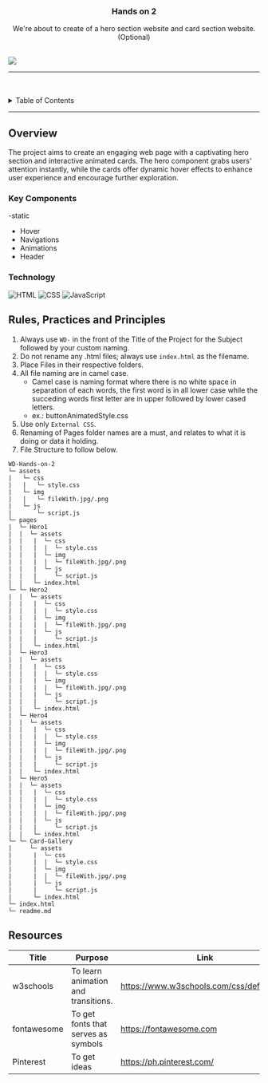 <a name="readme-top">

<br/>

<br />
<div align="center">
  <a href="https://github.com/zyx-0314/">
  <!-- TODO: If you want to add logo or banner you can add it here -->
    
  </a>
<!-- TODO: Change Title to the name of the title of your Project -->
  <h3 align="center">Hands on 2</h3>
</div>
<!-- TODO: Make a short description -->
<div align="center">
  We're about to create of a hero section website and card section website. (Optional)
</div>

<br />

<!-- TODO: Change the zyx-0314 into your github username  -->
<!-- TODO: Change the WD-Template-Project into the same name of your folder -->
![](https://visit-counter.vercel.app/counter.png?page=Orfanel-0205/WD-Hands-on-2)

---

<br />
<br />

<!-- TODO: If you want to add more layers for your readme -->
<details>
  <summary>Table of Contents</summary>
  <ol>
    <li>
      <a href="#overview">Overview</a>
      <ol>
        <li>
          <a href="#key-components">Key Components</a>
        </li>
        <li>
          <a href="#technology">Technology</a>
        </li>
      </ol>
    </li>
    <li>
      <a href="#rule,-practices-and-principles">Rules, Practices and Principles</a>
    </li>
    <li>
      <a href="#resources">Resources</a>
    </li>
  </ol>
</details>

---

## Overview

<!-- TODO: To be changed -->
<!-- The following are just sample -->
The project aims to create an engaging web page with a captivating hero section and interactive animated cards. The hero component grabs users' attention instantly, while the cards offer dynamic hover effects to enhance user experience and encourage further exploration.

### Key Components
 -static 
- Hover
- Navigations
- Animations
- Header
### Technology
<!-- TODO: List of Technology Used -->
![HTML](https://img.shields.io/badge/HTML-E34F26?style=for-the-badge&logo=html5&logoColor=white)
![CSS](https://img.shields.io/badge/CSS-1572B6?style=for-the-badge&logo=css3&logoColor=white)
![JavaScript](https://img.shields.io/badge/JavaScript-F7DF1E?style=for-the-badge&logo=javascript&logoColor=white)

## Rules, Practices and Principles
1. Always use `WD-` in the front of the Title of the Project for the Subject followed by your custom naming.
2. Do not rename any .html files; always use `index.html` as the filename.
3. Place Files in their respective folders.
4. All file naming are in camel case.
   - Camel case is naming format where there is no white space in separation of each words, the first word is in all lower case while the succeding words first letter are in upper followed by lower cased letters.
   - ex.: buttonAnimatedStyle.css
5. Use only `External CSS`.
6. Renaming of Pages folder names are a must, and relates to what it is doing or data it holding.
7. File Structure to follow below.

```
WD-Hands-on-2
└─ assets
|   └─ css
|   |   └─ style.css
|   └─ img
|   |   └─ fileWith.jpg/.png
|   └─ js
|       └─ script.js
└─ pages
|  └─ Hero1
|  |  └─ assets
|  |   |  └─ css
|  |   |  |  └─ style.css
|  |   |  └─ img
|  |   |  |  └─ fileWith.jpg/.png
|  |   |  └─ js
|  |   |     └─ script.js
|  |   └─ index.html
└─ └─ Hero2
|  |  └─ assets
|  |   |  └─ css
|  |   |  |  └─ style.css
|  |   |  └─ img
|  |   |  |  └─ fileWith.jpg/.png
|  |   |  └─ js
|  |   |     └─ script.js
|  |   └─ index.html
|  └─ Hero3
|  |  └─ assets
|  |   |  └─ css
|  |   |  |  └─ style.css
|  |   |  └─ img
|  |   |  |  └─ fileWith.jpg/.png
|  |   |  └─ js
|  |   |     └─ script.js
|  |   └─ index.html
|  └─ Hero4
|  |  └─ assets
|  |   |  └─ css
|  |   |  |  └─ style.css
|  |   |  └─ img
|  |   |  |  └─ fileWith.jpg/.png
|  |   |  └─ js
|  |   |     └─ script.js
|  |   └─ index.html
|  └─ Hero5
|  |  └─ assets
|  |   |  └─ css
|  |   |  |  └─ style.css
|  |   |  └─ img
|  |   |  |  └─ fileWith.jpg/.png
|  |   |  └─ js
|  |   |     └─ script.js
|  |   └─ index.html
└─ └─ Card-Gallery
|     └─ assets
|      |  └─ css
|      |  |  └─ style.css
|      |  └─ img
|      |  |  └─ fileWith.jpg/.png
|      |  └─ js
|      |     └─ script.js
|      └─ index.html
└─ index.html
└─ readme.md
```

## Resources

<!-- TODO: Add References -->
| Title | Purpose | Link |
|-|-|-|
| w3schools | To learn animation and transitions. | https://www.w3schools.com/css/default.asp |
| fontawesome | To get fonts that serves as symbols |	https://fontawesome.com
| Pinterest | To get ideas |	https://ph.pinterest.com/

